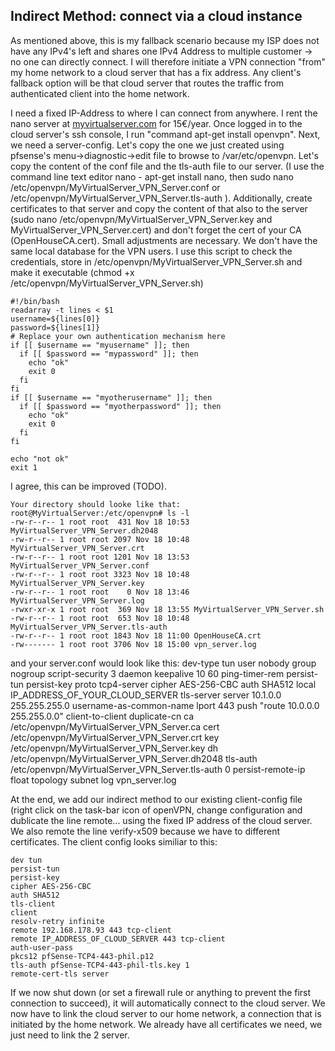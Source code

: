 ## Indirect Method: connect via a cloud instance 
As mentioned above, this is my fallback scenario because my ISP does not have any IPv4's left and shares one IPv4 Address to multiple customer -> no one can directly connect. I will therefore initiate a VPN connection "from" my home network to a cloud server that has a fix address. Any client's fallback option will be that cloud server that routes the traffic from authenticated client into the home network. 

              
I need a fixed IP-Address to where I can connect from anywhere. I rent the nano server at [myvirtualserver.com](https://www.myvirtualserver.com) for 15€/year. Once logged in to the cloud server's ssh console, I run "command apt-get install openvpn". Next, we need a server-config. Let's copy the one we just created using pfsense's menu->diagnostic->edit file to browse to /var/etc/openvpn. Let's copy the content of the conf file and the tls-auth file to our server. (I use the command line text editor nano - apt-get install nano, then sudo nano /etc/openvpn/MyVirtualServer_VPN_Server.conf or /etc/openvpn/MyVirtualServer_VPN_Server.tls-auth ). Additionally, create certificates to that server and copy the content of that also to the server (sudo nano /etc/openvpn/MyVirtualServer_VPN_Server.key and MyVirtualServer_VPN_Server.cert) and don't forget the cert of your CA (OpenHouseCA.cert).
Small adjustments are necessary. We don't have the same local database for the VPN users. I use this script to check the credentials, store in /etc/openvpn/MyVirtualServer_VPN_Server.sh and make it executable (chmod +x /etc/openvpn/MyVirtualServer_VPN_Server.sh)

    #!/bin/bash
    readarray -t lines < $1
    username=${lines[0]}
    password=${lines[1]}
    # Replace your own authentication mechanism here
    if [[ $username == "myusername" ]]; then
      if [[ $password == "mypassword" ]]; then
        echo "ok"
        exit 0
      fi
    fi
    if [[ $username == "myotherusername" ]]; then
      if [[ $password == "myotherpassword" ]]; then
        echo "ok"
        exit 0
      fi
    fi

    echo "not ok"
    exit 1
I agree, this can be improved (TODO).

    Your directory should looke like that:
    root@MyVirtualServer:/etc/openvpn# ls -l
    -rw-r--r-- 1 root root  431 Nov 18 10:53 MyVirtualServer_VPN_Server.dh2048
    -rw-r--r-- 1 root root 2097 Nov 18 10:48 MyVirtualServer_VPN_Server.crt
    -rw-r--r-- 1 root root 1201 Nov 18 13:53 MyVirtualServer_VPN_Server.conf
    -rw-r--r-- 1 root root 3323 Nov 18 10:48 MyVirtualServer_VPN_Server.key
    -rw-r--r-- 1 root root    0 Nov 18 13:46 MyVirtualServer_VPN_Server.log
    -rwxr-xr-x 1 root root  369 Nov 18 13:55 MyVirtualServer_VPN_Server.sh
    -rw-r--r-- 1 root root  653 Nov 18 10:48 MyVirtualServer_VPN_Server.tls-auth
    -rw-r--r-- 1 root root 1843 Nov 18 11:00 OpenHouseCA.crt
    -rw------- 1 root root 3706 Nov 18 15:00 vpn_server.log
and your server.conf would look like this:
    dev-type tun
    user nobody
    group nogroup
    script-security 3
    daemon
    keepalive 10 60
    ping-timer-rem
    persist-tun
    persist-key
    proto tcp4-server
    cipher AES-256-CBC
    auth SHA512
    local IP_ADDRESS_OF_YOUR_CLOUD_SERVER
    tls-server
    server 10.1.0.0 255.255.255.0
    username-as-common-name
    lport 443
    push "route 10.0.0.0 255.255.0.0"
    client-to-client
    duplicate-cn
    ca /etc/openvpn/MyVirtualServer_VPN_Server.ca 
    cert /etc/openvpn/MyVirtualServer_VPN_Server.crt 
    key /etc/openvpn/MyVirtualServer_VPN_Server.key 
    dh /etc/openvpn/MyVirtualServer_VPN_Server.dh2048
    tls-auth /etc/openvpn/MyVirtualServer_VPN_Server.tls-auth 0
    persist-remote-ip
    float
    topology subnet
    log vpn_server.log



At the end, we add our indirect method to our existing client-config file (right click on the task-bar icon of openVPN, change configuration and dublicate the line remote... using the fixed IP address of the cloud server.
We also remote the line verify-x509 because we have to different certificates. The client config looks similiar to this:

    dev tun
    persist-tun
    persist-key
    cipher AES-256-CBC
    auth SHA512
    tls-client
    client
    resolv-retry infinite
    remote 192.168.178.93 443 tcp-client
    remote IP_ADDRESS_OF_CLOUD_SERVER 443 tcp-client
    auth-user-pass
    pkcs12 pfSense-TCP4-443-phil.p12
    tls-auth pfSense-TCP4-443-phil-tls.key 1
    remote-cert-tls server

If we now shut down (or set a firewall rule or anything to prevent the first connection to succeed), it will automatically connect to the cloud server. We now have to link the cloud server to our home network, a connection that is initiated by the home network. 
We already have all certificates we need, we just need to link the 2 server. 